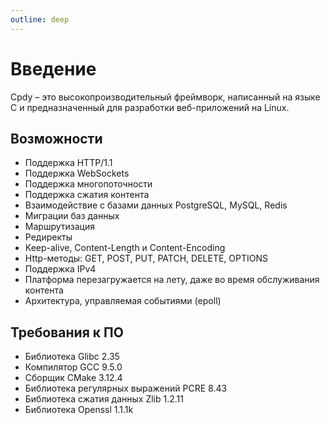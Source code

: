 ```yaml
---
outline: deep
---
```


# Введение

Cpdy – это высокопроизводительный фреймворк, написанный на языке C и предназначенный для разработки веб-приложений на Linux.

## Возможности

* Поддержка HTTP/1.1
* Поддержка WebSockets
* Поддержка многопоточности
* Поддержка сжатия контента
* Взаимодействие с базами данных PostgreSQL, MySQL, Redis
* Миграции баз данных
* Маршрутизация
* Редиректы
* Keep-alive, Content-Length и Content-Encoding
* Http-методы: GET, POST, PUT, PATCH, DELETE, OPTIONS
* Поддержка IPv4
* Платформа перезагружается на лету, даже во время обслуживания контента
* Архитектура, управляемая событиями (epoll)

## Требования к ПО

* Библиотека Glibc 2.35
* Компилятор GCC 9.5.0
* Сборщик CMake 3.12.4
* Библиотека регулярных выражений PCRE 8.43
* Библиотека сжатия данных Zlib 1.2.11
* Библиотека Openssl 1.1.1k
